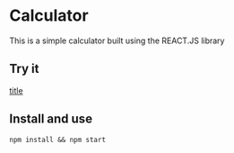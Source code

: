 # Calculator
This is a simple calculator built using the REACT.JS library

## Try it
[title]()

## Install and use
`npm install && npm start`
